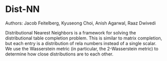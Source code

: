 # Dist-NN

Authors: Jacob Feitelberg, Kyuseong Choi, Anish Agarwal, Raaz Dwivedi

Distributional Nearest Neighbors is a framework for solving the distributional table completion problem. This is similar to matrix completion, but each entry is a distribution of rela numbers instead of a single scalar. We use the Wasserstein metric (in particular, the 2-Wasserstein metric) to determine how close distributions are to each other.